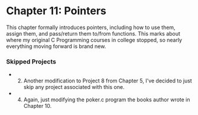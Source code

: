 # Chapter 11: Pointers
This chapter formally introduces pointers, including how to use them, assign them, and pass/return them to/from functions. This marks about where my original C Programming courses in college stopped, so nearly everything moving forward is brand new.

### Skipped Projects
* 2. Another modification to Project 8 from Chapter 5, I've decided to just skip any project associated with this one.
* 4. Again, just modifying the poker.c program the books author wrote in Chapter 10.